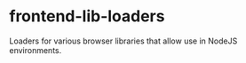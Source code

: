 frontend-lib-loaders
====================

Loaders for various browser libraries that allow use in NodeJS environments.

